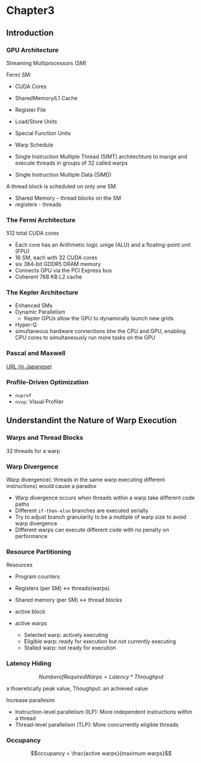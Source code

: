 # Chapter3
## Introduction
### GPU Architecture
Streaming Multiprocessors (SM)

Fermi SM:
- CUDA Cores
- SharedMemory/L1 Cache
- Register File
- Load/Store Units
- Special Function Units
- Warp Schedule

- Single Instruction Multiple Thread (SIMT) architechture to mange and execute threads in groups of 32 called warps
- Single Instruction Multiple Data (SIMD)

A thread block is scheduled on only one SM.
- Shared Memory - thread blocks on the SM
- registers - threads

### The Fermi Architecture
512 total CUDA cores
- Each core has an Arithmetic logic unige (ALU) and a floating-point unit (FPU)
- 16 SM, each with 32 CUDA cores
- six 384-bit GDDR5 DRAM memory
- Connects GPU via the PCI Express bus
- Coherent 768 KB L2 cache

### The Kepler Architecture
- Enhanced SMs
- Dynamic Parallelism
  - Kepler GPUs allow the GPU to dynamically launch new grids
- Hyper-Q
 - simultaneous hardware connections btw the CPU and GPU, enabling CPU cores to simultaneously run more tasks on the GPU

### Pascal and Maxwell
[URL (in Japanese)](https://pc.watch.impress.co.jp/docs/column/kaigai/755994.html)

### Profile-Driven Optimization
- `nvprof`
- `nvvp`: Visual Profiler

## Understandint the Nature of Warp Execution
### Warps and Thread Blocks
32 threads for a warp

### Warp Divergence
Warp divergence(: threads in the same warp executing different instructions) would cause a paradox
- Warp divergence occurs when threads within a warp take different code paths
- Different `if-then-else` branches are executed serially
- Try to adjust branch granularity to be a multiple of warp size to avoid warp divergence
- Different warps can execute different code with no penalty on performance

### Resource Partitioning
Resources
- Program counters
- Registers (per SM) <-> threads(warps)
- Shared memory (per SM) <-> thread blocks

- active block
- active warps
  - Selected warp: actively executing
  - Eligible warp: ready for execution but not currently executing
  - Stalled warp: not ready for execution

### Latency Hiding
```math
Number of Required Warps = Latency * Throughput
```
a thoeretically peak value, Thoughput: an achieved value

Increase parallesim
- Instruction-level parallelism (ILP): More independent instructions within a thread
- Thread-level parallelism (TLP): More concurrently eligible threads

### Occupancy
```math
occupancy = \frac{active warps}{maximum warps}
```
